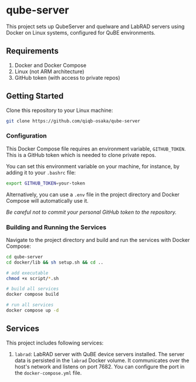 # qube-server

This project sets up QubeServer and quelware and LabRAD servers using Docker on Linux systems, configured for QuBE environments.

## Requirements

1. Docker and Docker Compose
2. Linux (not ARM architecture)
3. GitHub token (with access to private repos)

## Getting Started

Clone this repository to your Linux machine:

```bash
git clone https://github.com/qiqb-osaka/qube-server
```

### Configuration

This Docker Compose file requires an environment variable, `GITHUB_TOKEN`. This is a GitHub token which is needed to clone private repos.

You can set this environment variable on your machine, for instance, by adding it to your `.bashrc` file:

```bash
export GITHUB_TOKEN=your-token
```

Alternatively, you can use a `.env` file in the project directory and Docker Compose will automatically use it.

*Be careful not to commit your personal GitHub token to the repository.*

### Building and Running the Services

Navigate to the project directory and build and run the services with Docker Compose:

```bash
cd qube-server
cd docker/lib && sh setup.sh && cd ..

# add executable
chmod +x script/*.sh

# build all services
docker compose build

# run all services
docker compose up -d
```

## Services

This project includes following services:

1. `labrad`: LabRAD server with QuBE device servers installed. The server data is persisted in the `labrad` Docker volume. It communicates over the host's network and listens on port 7682. You can configure the port in the `docker-compose.yml` file.
